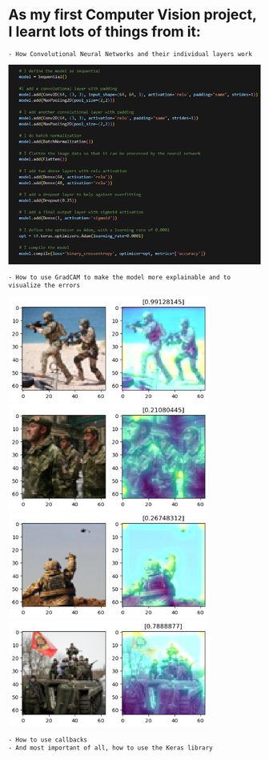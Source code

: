 # As my first Computer Vision project, I learnt lots of things from it:
    - How Convolutional Neural Networks and their individual layers work
![model_summary](Soldier_recog_media/Soldier_recog_CNN_architecture.png)

    - How to use GradCAM to make the model more explainable and to visualize the errors
<img src="Soldier_recog_media/focusingon_sand.png" alt="Error: focusing on sand" width="400"/> <img src="Soldier_recog_media/inside.png" alt="Soldiers inside" width="400"/>
<img src="Soldier_recog_media/Big_error.png" alt="Error: focusing on edges" width="400"/> <img src="Soldier_recog_media/on_the_tank.png" alt="Soldiers on tank" width="400"/>

    - How to use callbacks
    - And most important of all, how to use the Keras library

